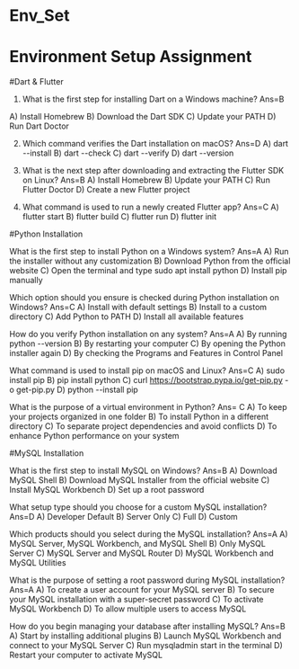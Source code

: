 # Env_Set

# Environment Setup Assignment

#Dart & Flutter

1. What is the first step for installing Dart on a Windows machine?
   Ans=B

A) Install Homebrew
B) Download the Dart SDK
C) Update your PATH
D) Run Dart Doctor


2. Which command verifies the Dart installation on macOS?
   Ans=D
A) dart --install
B) dart --check
C) dart --verify
D) dart --version


3. What is the next step after downloading and extracting the Flutter SDK on Linux?
  Ans=B
A) Install Homebrew
B) Update your PATH
C) Run Flutter Doctor
D) Create a new Flutter project


4. What command is used to run a newly created Flutter app?
   Ans=C
A) flutter start
B) flutter build
C) flutter run
D) flutter init


#Python Installation

What is the first step to install Python on a Windows system?
 Ans=A
A) Run the installer without any customization
B) Download Python from the official website
C) Open the terminal and type sudo apt install python
D) Install pip manually

Which option should you ensure is checked during Python installation on Windows?
 Ans=C
A) Install with default settings
B) Install to a custom directory
C) Add Python to PATH
D) Install all available features

How do you verify Python installation on any system?
  Ans=A
A) By running python --version
B) By restarting your computer
C) By opening the Python installer again
D) By checking the Programs and Features in Control Panel

What command is used to install pip on macOS and Linux?
 Ans=C
A) sudo install pip
B) pip install python
C) curl https://bootstrap.pypa.io/get-pip.py -o get-pip.py
D) python --install pip

What is the purpose of a virtual environment in Python?
 Ans= C
A) To keep your projects organized in one folder
B) To install Python in a different directory
C) To separate project dependencies and avoid conflicts
D) To enhance Python performance on your system

#MySQL Installation

What is the first step to install MySQL on Windows?
Ans=B
A) Download MySQL Shell
B) Download MySQL Installer from the official website
C) Install MySQL Workbench
D) Set up a root password

What setup type should you choose for a custom MySQL installation?
 Ans=D
A) Developer Default
B) Server Only
C) Full
D) Custom

Which products should you select during the MySQL installation?
 Ans=A
A) MySQL Server, MySQL Workbench, and MySQL Shell
B) Only MySQL Server
C) MySQL Server and MySQL Router
D) MySQL Workbench and MySQL Utilities

What is the purpose of setting a root password during MySQL installation?
 Ans=A
A) To create a user account for your MySQL server
B) To secure your MySQL installation with a super-secret password
C) To activate MySQL Workbench
D) To allow multiple users to access MySQL

How do you begin managing your database after installing MySQL?
 Ans=B
A) Start by installing additional plugins
B) Launch MySQL Workbench and connect to your MySQL Server
C) Run mysqladmin start in the terminal
D) Restart your computer to activate MySQL
